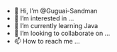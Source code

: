 - 👋 Hi, I’m @Guguai-Sandman
- 👀 I’m interested in ...
- 🌱 I’m currently learning Java
- 💞️ I’m looking to collaborate on ...
- 📫 How to reach me ...

<!---
Guguai-Sandman/Guguai-Sandman is a ✨ special ✨ repository because its `README.md` (this file) appears on your GitHub profile.
You can click the Preview link to take a look at your changes.
--->

